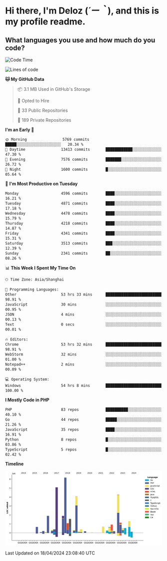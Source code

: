 # **Hi there, I'm Deloz (*´ー｀*), and this is my profile readme.**

## **What languages you use and how much do you code?**

<!--START_SECTION:waka-->
![Code Time](http://img.shields.io/badge/Code%20Time-3%2C791%20hrs%2046%20mins-blue)

![Lines of code](https://img.shields.io/badge/From%20Hello%20World%20I%27ve%20Written-34.9%20million%20lines%20of%20code-blue)

**🐱 My GitHub Data** 

> 📦 3.1 MB Used in GitHub's Storage 
 > 
> 💼 Opted to Hire
 > 
> 📜 33 Public Repositories 
 > 
> 🔑 189 Private Repositories 
 > 
**I'm an Early 🐤** 

```text
🌞 Morning                5769 commits        █████░░░░░░░░░░░░░░░░░░░░   20.34 % 
🌆 Daytime                13413 commits       ████████████░░░░░░░░░░░░░   47.30 % 
🌃 Evening                7576 commits        ███████░░░░░░░░░░░░░░░░░░   26.72 % 
🌙 Night                  1600 commits        █░░░░░░░░░░░░░░░░░░░░░░░░   05.64 % 
```
📅 **I'm Most Productive on Tuesday** 

```text
Monday                   4596 commits        ████░░░░░░░░░░░░░░░░░░░░░   16.21 % 
Tuesday                  4871 commits        ████░░░░░░░░░░░░░░░░░░░░░   17.18 % 
Wednesday                4478 commits        ████░░░░░░░░░░░░░░░░░░░░░   15.79 % 
Thursday                 4218 commits        ████░░░░░░░░░░░░░░░░░░░░░   14.87 % 
Friday                   4341 commits        ████░░░░░░░░░░░░░░░░░░░░░   15.31 % 
Saturday                 3513 commits        ███░░░░░░░░░░░░░░░░░░░░░░   12.39 % 
Sunday                   2341 commits        ██░░░░░░░░░░░░░░░░░░░░░░░   08.26 % 
```


📊 **This Week I Spent My Time On** 

```text
🕑︎ Time Zone: Asia/Shanghai

💬 Programming Languages: 
Other                    53 hrs 33 mins      █████████████████████████   98.91 % 
JavaScript               30 mins             ░░░░░░░░░░░░░░░░░░░░░░░░░   00.95 % 
JSON                     4 mins              ░░░░░░░░░░░░░░░░░░░░░░░░░   00.13 % 
Text                     0 secs              ░░░░░░░░░░░░░░░░░░░░░░░░░   00.01 % 

🔥 Editors: 
Chrome                   53 hrs 32 mins      █████████████████████████   98.91 % 
WebStorm                 32 mins             ░░░░░░░░░░░░░░░░░░░░░░░░░   01.00 % 
Notepad++                2 mins              ░░░░░░░░░░░░░░░░░░░░░░░░░   00.09 % 

💻 Operating System: 
Windows                  54 hrs 8 mins       █████████████████████████   100.00 % 
```

**I Mostly Code in PHP** 

```text
PHP                      83 repos            ██████████░░░░░░░░░░░░░░░   40.10 % 
Go                       44 repos            █████░░░░░░░░░░░░░░░░░░░░   21.26 % 
JavaScript               35 repos            ████░░░░░░░░░░░░░░░░░░░░░   16.91 % 
Python                   8 repos             █░░░░░░░░░░░░░░░░░░░░░░░░   03.86 % 
TypeScript               5 repos             █░░░░░░░░░░░░░░░░░░░░░░░░   02.42 % 
```



**Timeline**

![Lines of Code chart](https://raw.githubusercontent.com/deloz/deloz/main/assets/bar_graph.png)


 Last Updated on 18/04/2024 23:08:40 UTC
<!--END_SECTION:waka-->
